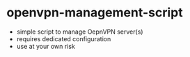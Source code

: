 # openvpn-management-script
- simple script to manage OepnVPN server(s)
- requires dedicated configuration
- use at your own risk
